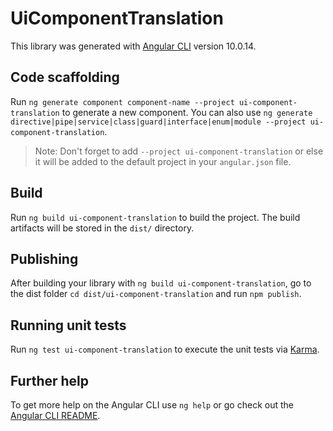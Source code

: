 # UiComponentTranslation

This library was generated with [Angular CLI](https://github.com/angular/angular-cli) version 10.0.14.

## Code scaffolding

Run `ng generate component component-name --project ui-component-translation` to generate a new component. You can also use `ng generate directive|pipe|service|class|guard|interface|enum|module --project ui-component-translation`.
> Note: Don't forget to add `--project ui-component-translation` or else it will be added to the default project in your `angular.json` file. 

## Build

Run `ng build ui-component-translation` to build the project. The build artifacts will be stored in the `dist/` directory.

## Publishing

After building your library with `ng build ui-component-translation`, go to the dist folder `cd dist/ui-component-translation` and run `npm publish`.

## Running unit tests

Run `ng test ui-component-translation` to execute the unit tests via [Karma](https://karma-runner.github.io).

## Further help

To get more help on the Angular CLI use `ng help` or go check out the [Angular CLI README](https://github.com/angular/angular-cli/blob/master/README.md).
